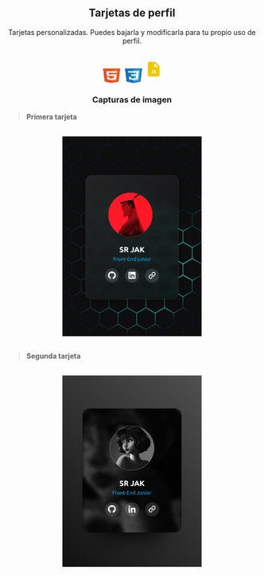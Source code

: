 <h2 align="center">Tarjetas de perfil</h2>
<p align="center">
 Tarjetas personalizadas. Puedes bajarla y modificarla para tu propio uso de perfil.
</p><br>

<div align="center">
<img align="center" alt="Rafa-HTML" height="30" width="40" src="https://raw.githubusercontent.com/devicons/devicon/master/icons/html5/html5-original.svg">

<img align="center" alt="Rafa-CSS" height="30" width="40" src="https://raw.githubusercontent.com/devicons/devicon/master/icons/css3/css3-original.svg">
  
<img width=35rem src="icon/js.png"/>
</div>

<h3 align="center">Capturas de imagen</h3>

> **Primera tarjeta**

<div align="center"><br>
<img align="center" width=280rem src="/assets/1.jpg"/>
</div><br>

> **Segunda tarjeta**

<div align="center"><br>
<img align="center" width=280rem src="/assets/2.jpg"/>
</div><br>

